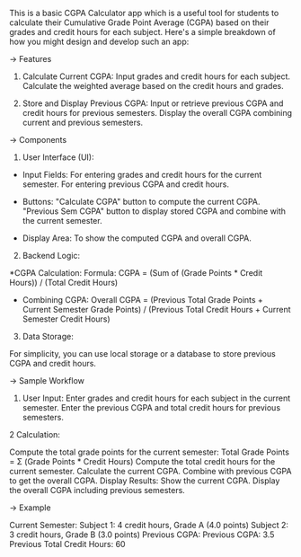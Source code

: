 This is a basic CGPA Calculator app which is a useful tool for students to calculate their Cumulative Grade Point Average (CGPA) based on their grades and credit hours for each subject. Here's a simple breakdown of how you might design and develop such an app:

-> Features

1. Calculate Current CGPA:
Input grades and credit hours for each subject.
Calculate the weighted average based on the credit hours and grades.

2. Store and Display Previous CGPA:
Input or retrieve previous CGPA and credit hours for previous semesters.
Display the overall CGPA combining current and previous semesters.

-> Components

1. User Interface (UI):

* Input Fields:
For entering grades and credit hours for the current semester.
For entering previous CGPA and credit hours.

* Buttons:
"Calculate CGPA" button to compute the current CGPA.
"Previous Sem CGPA" button to display stored CGPA and combine with the current semester.

* Display Area:
To show the computed CGPA and overall CGPA.

2. Backend Logic:

*CGPA Calculation:
Formula: CGPA = (Sum of (Grade Points * Credit Hours)) / (Total Credit Hours)

* Combining CGPA:
Overall CGPA = (Previous Total Grade Points + Current Semester Grade Points) / (Previous Total Credit Hours + Current Semester Credit Hours)

3. Data Storage:

For simplicity, you can use local storage or a database to store previous CGPA and credit hours.

-> Sample Workflow

1. User Input:
Enter grades and credit hours for each subject in the current semester.
Enter the previous CGPA and total credit hours for previous semesters.

2 Calculation:

Compute the total grade points for the current semester:
Total Grade Points = Σ (Grade Points * Credit Hours)
Compute the total credit hours for the current semester.
Calculate the current CGPA.
Combine with previous CGPA to get the overall CGPA.
Display Results:
Show the current CGPA.
Display the overall CGPA including previous semesters.

-> Example

Current Semester:
Subject 1: 4 credit hours, Grade A (4.0 points)
Subject 2: 3 credit hours, Grade B (3.0 points)
Previous CGPA:
Previous CGPA: 3.5
Previous Total Credit Hours: 60
